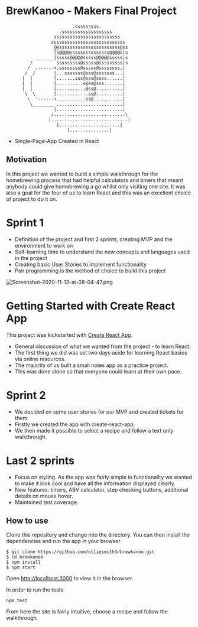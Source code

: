 # BrewKanoo - Makers Final Project

                             .sssssssss.
                        .sssssssssssssssssss
                      sssssssssssssssssssssssss
                     ssssssssssssssssssssssssssss
                      @@sssssssssssssssssssssss@ss
                      |s@@@@sssssssssssssss@@@@s|s
               _______|sssss@@@@@sssss@@@@@sssss|s
             /         sssssssss@sssss@sssssssss|s
            /  .------+.ssssssss@sssss@ssssssss.|
           /  /       |...sssssss@sss@sssssss...|
          |  |        |.......sss@sss@ssss......|
          |  |        |..........s@ss@sss.......|
          |  |        |...........@ss@..........|
           \  \       |............ss@..........|
            \  '------+...........ss@...........|
             \________ .........................|
                      |.........................|
                     /...........................\
                    |.............................|
                       |.......................|
                           |...............|
                           
                           
- Single-Page-App Created in React

## Motivation 

  In this project we wanted to build a simple walkthrough for the homebrewing process that had helpful calculators and timers that meant anybody could give homebrewing a go whilst only visiting one site. It was also a goal for the four of us to learn React and this was an excellent choice of project to do it on.


# Sprint 1

- Definition of the project and first 2 sprints, creating MVP and the environment to work on
- Self-learning time to understand the new concepts and languages used in the project
- Creating basic User Stories to implement functionality
- Pair programming is the method of choice to build this project

![Screenshot-2020-11-13-at-08-04-47.png](https://i.postimg.cc/yNVYN9s0/Screenshot-2020-11-13-at-08-04-47.png)

# Getting Started with Create React App

This project was kickstarted with [Create React App](https://github.com/facebook/create-react-app).

- General discussion of what we wanted from the project - to learn React.
- The first thing we did was set two days aside for learning React basics via online resources. 
- The majority of us built a small notes app as a practice project.
- This was done alone so that everyone could learn at their own pace.

# Sprint 2

- We decided on some user stories for our MVP and created tickets for them.
- Firstly we created the app with create-react-app.
- We then made it possible to select a recipe and follow a text only walkthrough.

# Last 2 sprints

- Focus on styling. As the app was fairly simple in functionality we wanted to make it look cool and have all the information displayed clearly.
- New features: timers, ABV calculator, step checking buttons, additional details on mouse hover.
- Maintained test coverage.


## How to use

Clone this repository and change into the directory. You can then install the dependencies and run the app in your browser

```
$ git clone https://github.com/olliesmith3/brewkanoo.git
$ cd brewkanoo
$ npm install
$ npm start
```
Open [http://localhost:3000](http://localhost:3000) to view it in the browser.

In order to run the tests
```
npm test
```

From here the site is fairly intuitive, choose a recipe and follow the walkthrough. 





